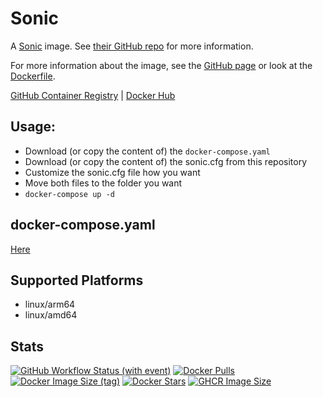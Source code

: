 # Sonic

A [Sonic](https://github.com/valeriansaliou/sonic) image. See [their GitHub repo](https://github.com/valeriansaliou/sonic) for more information.

For more information about the image, see the [GitHub page](https://github.com/Zottelchen/docker-container/tree/main/sonic) or look at the [Dockerfile](https://github.com/Zottelchen/docker-container/tree/main/sonic/Dockerfile).

[GitHub Container Registry](https://github.com/users/Zottelchen/packages/container/package/sonic) | [Docker Hub](https://hub.docker.com/r/zottelchen/sonic)

## Usage:

- Download (or copy the content of) the `docker-compose.yaml`
- Download (or copy the content of) the sonic.cfg from this repository
- Customize the sonic.cfg file how you want
- Move both files to the folder you want
- `docker-compose up -d`

## docker-compose.yaml

[Here](https://github.com/Zottelchen/docker-container/tree/main/sonic/docker-compose.yaml)

## Supported Platforms

- linux/arm64
- linux/amd64

## Stats

[![GitHub Workflow Status (with event)](https://img.shields.io/github/actions/workflow/status/zottelchen/docker-container/sonic_docker.yml?logo=github)](https://github.com/Zottelchen/docker-container/actions/workflows/sonic_docker.yml)
[![Docker Pulls](https://img.shields.io/docker/pulls/zottelchen/sonic?logo=docker)](https://hub.docker.com/r/zottelchen/sonic)
[![Docker Image Size (tag)](https://img.shields.io/docker/image-size/zottelchen/sonic/latest?logo=docker)](https://hub.docker.com/r/zottelchen/sonic)
[![Docker Stars](https://img.shields.io/docker/stars/zottelchen/sonic?label=%E2%AD%90%20docker%20stars)](https://hub.docker.com/r/zottelchen/sonic)
[![GHCR Image Size](https://ghcr-badge.egpl.dev/zottelchen/sonic/size)](https://github.com/users/Zottelchen/packages/container/package/sonic)
